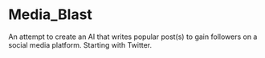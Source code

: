 # Media_Blast
An attempt to create an AI that writes popular post(s) to gain followers on a social media platform. Starting with Twitter.
